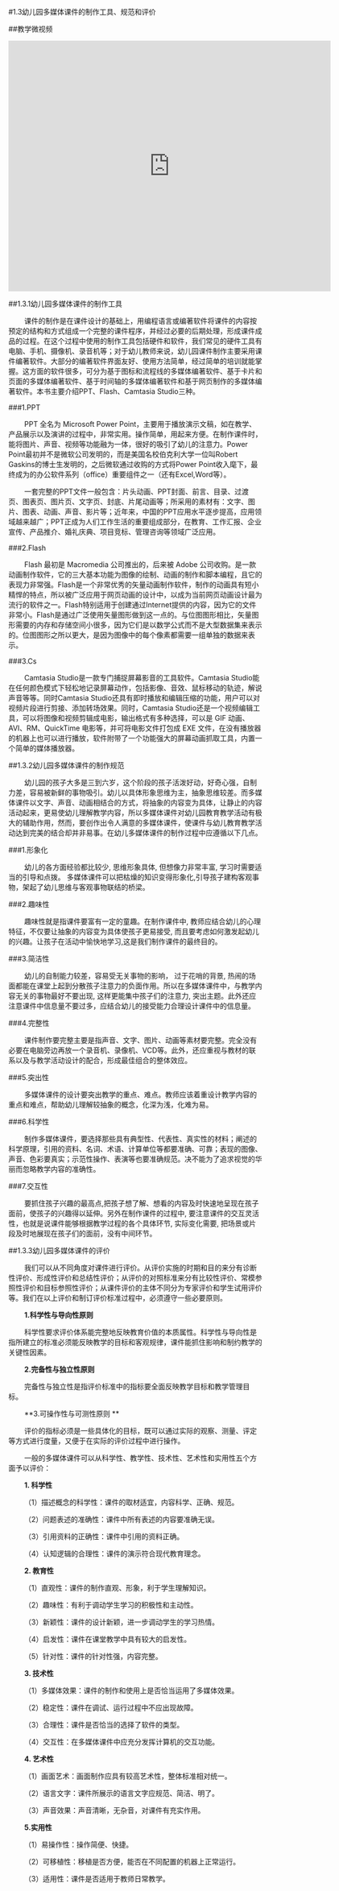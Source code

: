 #1.3幼儿园多媒体课件的制作工具、规范和评价

##教学微视频

<iframe frameborder="0" width="640" height="498" src="https://v.qq.com/iframe/player.html?vid=g0534lomfzo&tiny=0&auto=0" allowfullscreen></iframe>

##1.3.1幼儿园多媒体课件的制作工具

&nbsp;&nbsp;&nbsp;&nbsp;&nbsp;&nbsp;&nbsp;&nbsp;课件的制作是在课件设计的基础上，用编程语言或编著软件将课件的内容按预定的结构和方式组成一个完整的课件程序，并经过必要的后期处理，形成课件成品的过程。在这个过程中使用的制作工具包括硬件和软件，我们常见的硬件工具有电脑、手机、摄像机、录音机等；对于幼儿教师来说，幼儿园课件制作主要采用课件编著软件。大部分的编著软件界面友好、使用方法简单，经过简单的培训就能掌握。这方面的软件很多，可分为基于图标和流程线的多媒体编著软件、基于卡片和页面的多媒体编著软件、基于时间轴的多媒体编著软件和基于网页制作的多媒体编著软件。本书主要介绍PPT、Flash、Camtasia Studio三种。

###1.PPT

&nbsp;&nbsp;&nbsp;&nbsp;&nbsp;&nbsp;&nbsp;&nbsp;PPT 全名为 Microsoft Power Point，主要用于播放演示文稿，如在教学、产品展示以及演讲的过程中，非常实用。操作简单，用起来方便。在制作课件时，能将图片、声音、视频等功能融为一体，很好的吸引了幼儿的注意力。Power Point最初并不是微软公司发明的，而是美国名校伯克利大学一位叫Robert Gaskins的博士生发明的，之后微软通过收购的方式将Power Point收入麾下，最终成为的办公软件系列（office）重要组件之一（还有Excel,Word等）。

&nbsp;&nbsp;&nbsp;&nbsp;&nbsp;&nbsp;&nbsp;&nbsp;一套完整的PPT文件一般包含：片头动画、PPT封面、前言、目录、过渡页、图表页、图片页、文字页、封底、片尾动画等；所采用的素材有：文字、图片、图表、动画、声音、影片等；近年来，中国的PPT应用水平逐步提高，应用领域越来越广；PPT正成为人们工作生活的重要组成部分，在教育、工作汇报、企业宣传、产品推介、婚礼庆典、项目竞标、管理咨询等领域广泛应用。

###2.Flash

&nbsp;&nbsp;&nbsp;&nbsp;&nbsp;&nbsp;&nbsp;&nbsp;Flash 最初是 Macromedia 公司推出的，后来被 Adobe 公司收购。是一款动画制作软件，它的三大基本功能为图像的绘制、动画的制作和脚本编程，且它的表现力非常强。Flash是一个非常优秀的矢量动画制作软件，制作的动画具有短小精悍的特点，所以被广泛应用于网页动画的设计中，以成为当前网页动画设计最为流行的软件之一。Flash特别适用于创建通过Internet提供的内容，因为它的文件非常小。Flash是通过广泛使用矢量图形做到这一点的。与位图图形相比，矢量图形需要的内存和存储空间小很多，因为它们是以数学公式而不是大型数据集来表示的。位图图形之所以更大，是因为图像中的每个像素都需要一组单独的数据来表示。

###3.Cs

&nbsp;&nbsp;&nbsp;&nbsp;&nbsp;&nbsp;&nbsp;&nbsp;Camtasia Studio是一款专门捕捉屏幕影音的工具软件。Camtasia Studio能在任何颜色模式下轻松地记录屏幕动作，包括影像、音效、鼠标移动的轨迹，解说声音等等。同时Camtasia Studio还具有即时播放和编辑压缩的功能，用户可以对视频片段进行剪接、添加转场效果。同时，Camtasia Studio还是一个视频编辑工具，可以将图像和视频剪辑成电影，输出格式有多种选择，可以是 GIF 动画、AVI、RM、QuickTime 电影等，并可将电影文件打包成 EXE 文件，在没有播放器的机器上也可以进行播放，软件附带了一个功能强大的屏幕动画抓取工具，内置一个简单的媒体播放器。

##1.3.2幼儿园多媒体课件的制作规范

&nbsp;&nbsp;&nbsp;&nbsp;&nbsp;&nbsp;&nbsp;&nbsp;幼儿园的孩子大多是三到六岁，这个阶段的孩子活泼好动，好奇心强，自制力差，容易被新鲜的事物吸引。幼儿以具体形象思维为主，抽象思维较差。而多媒体课件以文字、声音、动画相结合的方式，将抽象的内容变为具体，让静止的内容活动起来，更易使幼儿理解教学内容，所以多媒体课件对幼儿园教育教学活动有极大的辅助作用，然而，要创作出令人满意的多媒体课件，使课件与幼儿教育教学活动达到完美的结合却并非易事。在幼儿多媒体课件的制作过程中应遵循以下几点。

###1.形象化

&nbsp;&nbsp;&nbsp;&nbsp;&nbsp;&nbsp;&nbsp;&nbsp;幼儿的各方面经验都比较少, 思维形象具体, 但想像力非常丰富, 学习时需要适当的引导和点拨。 多媒体课件可以把枯燥的知识变得形象化,引导孩子建构客观事物，架起了幼儿思维与客观事物联结的桥梁。

###2.趣味性


&nbsp;&nbsp;&nbsp;&nbsp;&nbsp;&nbsp;&nbsp;&nbsp;趣味性就是指课件要富有一定的童趣。在制作课件中, 教师应结合幼儿的心理特征，不仅要让抽象的内容变为具体使孩子更易接受, 而且要考虑如何激发起幼儿的兴趣。让孩子在活动中愉快地学习,这是我们制作课件的最终目的。

###3.简洁性

&nbsp;&nbsp;&nbsp;&nbsp;&nbsp;&nbsp;&nbsp;&nbsp;幼儿的自制能力较差，容易受无关事物的影响， 过于花哨的背景, 热闹的场面都能在课堂上起到分散孩子注意力的负面作用。所以在多媒体课件中，与教学内容无关的事物最好不要出现, 这样更能集中孩子们的注意力, 突出主题。此外还应注意课件中信息量不要过多，应结合幼儿的接受能力合理设计课件中的信息量。

###4.完整性

&nbsp;&nbsp;&nbsp;&nbsp;&nbsp;&nbsp;&nbsp;&nbsp;课件制作要完整主要是指声音、文字、图片、动画等素材要完整。完全没有必要在电脑旁边再放一个录音机、录像机、VCD等。此外，还应重视与教材的联系以及与教学活动设计的配合，形成最佳组合的整体效应。

###5.突出性

&nbsp;&nbsp;&nbsp;&nbsp;&nbsp;&nbsp;&nbsp;&nbsp;多媒体课件的设计要突出教学的重点、难点。教师应该着重设计教学内容的重点和难点，帮助幼儿理解较抽象的概念，化深为浅，化难为易。

###6.科学性

&nbsp;&nbsp;&nbsp;&nbsp;&nbsp;&nbsp;&nbsp;&nbsp;制作多媒体课件，要选择那些具有典型性、代表性、真实性的材料；阐述的科学原理，引用的资料、名词、术语、计算单位等都要准确、可靠；表现的图像、声音、色彩要真实；示范性操作、表演等也要准确规范。决不能为了追求视觉的华丽而忽略教学内容的准确性。

###7.交互性

&nbsp;&nbsp;&nbsp;&nbsp;&nbsp;&nbsp;&nbsp;&nbsp;要抓住孩子兴趣的最高点,把孩子想了解、想看的内容及时快速地呈现在孩子面前，使孩子的兴趣得以延伸。另外在制作课件的过程中, 要注意课件的交互灵活性，也就是说课件能够根据教学过程的各个具体环节, 实际变化需要, 把场景或片段及时地展现在孩子们的面前，没有中间环节。

##1.3.3幼儿园多媒体课件的评价

&nbsp;&nbsp;&nbsp;&nbsp;&nbsp;&nbsp;&nbsp;&nbsp;我们可以从不同角度对课件进行评价。从评价实施的时期和目的来分有诊断性评价、形成性评价和总结性评价；从评价的对照标准来分有比较性评价、常模参照性评价和目标参照性评价；从课件评价的主体不同分为专家评价和学生试用评价等。我们在以上评价和制订评价标准过程中，必须遵守一些必要原则。

&nbsp;&nbsp;&nbsp;&nbsp;&nbsp;&nbsp;&nbsp;&nbsp;**1.科学性与导向性原则**

&nbsp;&nbsp;&nbsp;&nbsp;&nbsp;&nbsp;&nbsp;&nbsp;科学性要求评价体系能完整地反映教育价值的本质属性。科学性与导向性是指所建立的标准必须能反映教学的目标和客观规律，课件能抓住影响和制约教学的关键性因素。

&nbsp;&nbsp;&nbsp;&nbsp;&nbsp;&nbsp;&nbsp;&nbsp;**2.完备性与独立性原则**

&nbsp;&nbsp;&nbsp;&nbsp;&nbsp;&nbsp;&nbsp;&nbsp;完备性与独立性是指评价标准中的指标要全面反映教学目标和教学管理目标。 

&nbsp;&nbsp;&nbsp;&nbsp;&nbsp;&nbsp;&nbsp;&nbsp;**3.可操作性与可测性原则 **

&nbsp;&nbsp;&nbsp;&nbsp;&nbsp;&nbsp;&nbsp;&nbsp;评价的指标必须是一些具体化的目标，既可以通过实际的观察、测量、评定等方式进行度量，又便于在实际的评价过程中进行操作。

&nbsp;&nbsp;&nbsp;&nbsp;&nbsp;&nbsp;&nbsp;&nbsp;一般的多媒体课件可以从科学性、教学性、技术性、艺术性和实用性五个方面予以评价：

&nbsp;&nbsp;&nbsp;&nbsp;&nbsp;&nbsp;&nbsp;&nbsp;**1. 科学性**

&nbsp;&nbsp;&nbsp;&nbsp;&nbsp;&nbsp;&nbsp;&nbsp;（1）描述概念的科学性：课件的取材适宜，内容科学、正确、规范。

&nbsp;&nbsp;&nbsp;&nbsp;&nbsp;&nbsp;&nbsp;&nbsp;（2）问题表述的准确性：课件中所有表述的内容要准确无误。

&nbsp;&nbsp;&nbsp;&nbsp;&nbsp;&nbsp;&nbsp;&nbsp;（3）引用资料的正确性：课件中引用的资料正确。

&nbsp;&nbsp;&nbsp;&nbsp;&nbsp;&nbsp;&nbsp;&nbsp;（4）认知逻辑的合理性：课件的演示符合现代教育理念。

&nbsp;&nbsp;&nbsp;&nbsp;&nbsp;&nbsp;&nbsp;&nbsp;**2. 教育性**

&nbsp;&nbsp;&nbsp;&nbsp;&nbsp;&nbsp;&nbsp;&nbsp;（1）直观性：课件的制作直观、形象，利于学生理解知识。

&nbsp;&nbsp;&nbsp;&nbsp;&nbsp;&nbsp;&nbsp;&nbsp;（2）趣味性：有利于调动学生学习的积极性和主动性。

&nbsp;&nbsp;&nbsp;&nbsp;&nbsp;&nbsp;&nbsp;&nbsp;（3）新颖性：课件的设计新颖，进一步调动学生的学习热情。

&nbsp;&nbsp;&nbsp;&nbsp;&nbsp;&nbsp;&nbsp;&nbsp;（4）启发性：课件在课堂教学中具有较大的启发性。

&nbsp;&nbsp;&nbsp;&nbsp;&nbsp;&nbsp;&nbsp;&nbsp;（5）针对性：课件的针对性强，内容完整。

&nbsp;&nbsp;&nbsp;&nbsp;&nbsp;&nbsp;&nbsp;&nbsp;**3. 技术性**

&nbsp;&nbsp;&nbsp;&nbsp;&nbsp;&nbsp;&nbsp;&nbsp;（1）多媒体效果：课件的制作和使用上是否恰当运用了多媒体效果。

&nbsp;&nbsp;&nbsp;&nbsp;&nbsp;&nbsp;&nbsp;&nbsp;（2）稳定性：课件在调试、运行过程中不应出现故障。

&nbsp;&nbsp;&nbsp;&nbsp;&nbsp;&nbsp;&nbsp;&nbsp;（3）合理性：课件是否恰当的选择了软件的类型。

&nbsp;&nbsp;&nbsp;&nbsp;&nbsp;&nbsp;&nbsp;&nbsp;（4）交互性：在多媒体课件中应充分发挥计算机的交互功能。

&nbsp;&nbsp;&nbsp;&nbsp;&nbsp;&nbsp;&nbsp;&nbsp;**4. 艺术性**

&nbsp;&nbsp;&nbsp;&nbsp;&nbsp;&nbsp;&nbsp;&nbsp;（1）画面艺术：画面制作应具有较高艺术性，整体标准相对统一。

&nbsp;&nbsp;&nbsp;&nbsp;&nbsp;&nbsp;&nbsp;&nbsp;（2）语言文字：课件所展示的语言文字应规范、简洁、明了。

&nbsp;&nbsp;&nbsp;&nbsp;&nbsp;&nbsp;&nbsp;&nbsp;（3）声音效果：声音清晰，无杂音，对课件有充实作用。

&nbsp;&nbsp;&nbsp;&nbsp;&nbsp;&nbsp;&nbsp;&nbsp;**5.实用性**

&nbsp;&nbsp;&nbsp;&nbsp;&nbsp;&nbsp;&nbsp;&nbsp;（1）易操作性：操作简便、快捷。

&nbsp;&nbsp;&nbsp;&nbsp;&nbsp;&nbsp;&nbsp;&nbsp;（2）可移植性：移植是否方便，能否在不同配置的机器上正常运行。

&nbsp;&nbsp;&nbsp;&nbsp;&nbsp;&nbsp;&nbsp;&nbsp;（3）适用性：课件是否适用于教师日常教学。

